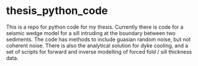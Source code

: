 # thesis_python_code

This is a repo for python code for my thesis. Currently there is code for a seismic wedge model for a sill intruding at the boundary between two sediments. The code has methods to include guasian random noise, but not coherent noise. There is also the analytical solution for dyke cooling, and a set of scripts for forward and inverse modelling of forced fold / sill thickness data.
